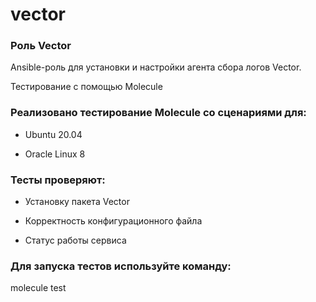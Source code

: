 # vector
### Роль Vector
Ansible-роль для установки и настройки агента сбора логов Vector.

Тестирование с помощью Molecule

### Реализовано тестирование Molecule со сценариями для:

- Ubuntu 20.04

- Oracle Linux 8

### Тесты проверяют:

- Установку пакета Vector

- Корректность конфигурационного файла

- Статус работы сервиса

### Для запуска тестов используйте команду:

molecule test
